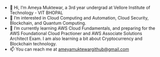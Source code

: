 - 👋 Hi, I’m Ameya Muktewar, a 3rd year undergrad at Vellore Institute of Technology - VIT BHOPAL
- 👀 I’m interested in Cloud Computing and Automation, Cloud Security, Blockchain, and Quantum Computing.
- 🌱 I’m currently learning AWS Cloud Fundamentals, and preparing for the AWS Foundational Cloud Practioner and AWS Associate Solutions Architect Exam.
      I am also learning a bit about Cryptocurrency and Blockchain technology.
- 📫 You can reach me at ameyamuktewargithub@gmail.com

<!---
Ameya-2003/Ameya-2003 is a ✨ special ✨ repository because its `README.md` (this file) appears on your GitHub profile.
You can click the Preview link to take a look at your changes.
--->
